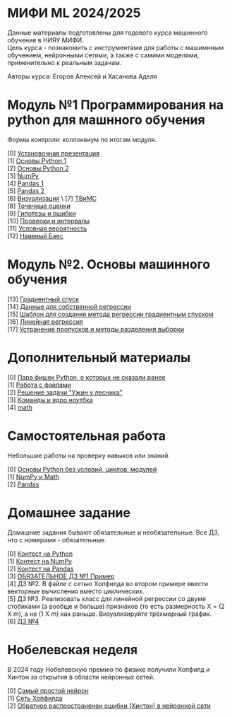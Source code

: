# МИФИ ML 2024/2025

Данные материалы подготовлены для годового курса машинного обучения в НИЯУ МИФИ. \
Цель курса - познакомить с инструментами для работы с машимнным обучением, нейронными сетями, а также с самими моделями, применительно к реальным задачам. 

Авторы курса: Егоров Алексей и Хасанова Аделя

# Модуль №1 Программирования на python для машнного обучения

Формы контроля: коллоквиум по итогам модуля.

[0] [Установочная презентация](https://github.com/ShadarRim/24MEPhIAI/blob/main/%D0%92%D0%B2%D0%B5%D0%B4%D0%B5%D0%BD%D0%B8%D0%B5%20ML%201.pptx) \
[1] [Основы Python 1](https://github.com/ShadarRim/24MEPhIAI/blob/main/00_%D0%9E%D1%81%D0%BD%D0%BE%D0%B2%D1%8B_Python_1.ipynb) \
[2] [Основы Python 2](https://github.com/ShadarRim/24MEPhIAI/blob/main/01_%D0%9E%D1%81%D0%BD%D0%BE%D0%B2%D1%8B_Python_2.ipynb) \
[3] [NumPy](https://github.com/ShadarRim/24MEPhIAI/blob/main/02_Numpy.ipynb) \
[4] [Pandas 1](https://github.com/ShadarRim/24MEPhIAI/blob/main/03_Pandas.ipynb) \
[5] [Pandas 2](https://github.com/ShadarRim/24MEPhIAI/blob/main/04_Pandas.ipynb) \
[6] [Визуализация](https://github.com/ShadarRim/24MEPhIAI/blob/main/05_%D0%92%D0%B8%D0%B7%D1%83%D0%B0%D0%BB%D0%B8%D0%B7%D0%B0%D1%86%D0%B8%D1%8F_(Matplotlib%2C_seaborn).ipynb) \
[7] [ТВиМС](https://github.com/ShadarRim/24MEPhIAI/blob/main/06_%D0%97%D0%BD%D0%B0%D0%BA%D0%BE%D0%BC%D1%81%D1%82%D0%B2%D0%BE%20%D1%81%20%D1%8D%D0%BB%D0%B5%D0%BC%D0%B5%D0%BD%D1%82%D0%B0%D0%BC%D0%B8%20%D0%A2%D0%92%D0%B8%D0%9C%D0%A1.ipynb) \
[8] [Точечные оценки](https://github.com/ShadarRim/24MEPhIAI/blob/main/07_%D0%A2%D0%BE%D1%87%D0%B5%D1%87%D0%BD%D1%8B%D0%B5%20%D0%BE%D1%86%D0%B5%D0%BD%D0%BA%D0%B8%20%D0%A2%D0%92%D0%B8%D0%9C%D0%A1.ipynb) \
[9] [Гипотезы и ошибки](https://github.com/ShadarRim/24MEPhIAI/blob/main/08_%D0%93%D0%B8%D0%BF%D0%BE%D1%82%D0%B5%D0%B7%D1%8B%20%D0%B8%20%D0%BE%D1%88%D0%B8%D0%B1%D0%BA%D0%B8.ipynb) \
[10] [Проверки и интервалы](https://github.com/ShadarRim/24MEPhIAI/blob/main/09_%D0%9F%D1%80%D0%BE%D0%B2%D0%B5%D1%80%D0%BA%D0%B8.ipynb) \
[11] [Условная вероятность](https://github.com/ShadarRim/24MEPhIAI/blob/main/10_%D0%A3%D1%81%D0%BB%D0%BE%D0%B2%D0%BD%D0%B0%D1%8F%20%D0%B2%D0%B5%D1%80%D0%BE%D1%8F%D1%82%D0%BD%D0%BE%D1%81%D1%82%D1%8C.ipynb) \
[12] [Наивный Баес](https://github.com/ShadarRim/24MEPhIAI/blob/main/11_%D0%9D%D0%B0%D0%B8%D0%B2%D0%BD%D1%8B%D0%B9_%D0%B1%D0%B0%D0%B5%D1%81.ipynb) 

# Модуль №2. Основы машинного обучения
[13] [Градиентный спуск](https://github.com/ShadarRim/24MEPhIAI/blob/main/13_%D0%93%D1%80%D0%B0%D0%B4%D0%B8%D0%B5%D0%BD%D1%82%D0%BD%D1%8B%D0%B9%20%D1%81%D0%BF%D1%83%D1%81%D0%BA.ipynb) \
[14] [Данные для собственной регрессии](https://github.com/ShadarRim/24MEPhIAI/blob/main/14_salary_data.csv) \
[15] [Шаблон для создания метода регрессии градиентным спуском](https://github.com/ShadarRim/24MEPhIAI/blob/main/15_LinReg_scratch.ipynb) \
[16] [Линейная регрессия](https://github.com/ShadarRim/24MEPhIAI/blob/main/16_%D0%9B%D0%B8%D0%BD%D0%B5%D0%B9%D0%BD%D1%8B%D0%B5_%D0%BC%D0%B5%D1%82%D0%BE%D0%B4%D1%8B_%D1%80%D0%B5%D0%B3%D1%80%D0%B5%D1%81%D1%81%D0%B8%D0%B8_%D0%9B%D0%B8%D0%BD%D0%B5%D0%B9%D0%BD%D0%B0%D1%8F_%D1%80%D0%B5%D0%B3%D1%80%D0%B5%D1%81%D1%81%D0%B8%D1%8F_1_1.ipynb) \
[17] [Устранение пропусков и методы разделения выборки](https://github.com/ShadarRim/24MEPhIAI/blob/main/17_%D0%9B%D0%B8%D0%BD%D0%B5%D0%B9%D0%BD%D1%8B%D0%B5_%D0%BC%D0%B5%D1%82%D0%BE%D0%B4%D1%8B_%D1%80%D0%B5%D0%B3%D1%80%D0%B5%D1%81%D1%81%D0%B8%D0%B8_%D0%9B%D0%B8%D0%BD%D0%B5%D0%B9%D0%BD%D0%B0%D1%8F_%D1%80%D0%B5%D0%B3%D1%80%D0%B5%D1%81%D1%81%D0%B8%D1%8F_2.ipynb)

# Дополнительный материалы
[0] [Пара фишек Python, о которых не сказали ранее](https://github.com/ShadarRim/24MEPhIAI/blob/main/a00_%D0%9F%D0%B0%D1%80%D0%B0_%D1%84%D0%B8%D1%88%D0%B5%D0%BA.ipynb) \
[1] [Работа с файлами](https://github.com/ShadarRim/24MEPhIAI/blob/main/a01_%D0%A0%D0%B0%D0%B1%D0%BE%D1%82%D0%B0_%D1%81_%D1%84%D0%B0%D0%B9%D0%BB%D0%B0%D0%BC%D0%B8.ipynb) \
[2] [Решение задачи "Ужин у лесника"](https://ntcontest.ru/docs/7.%20%D0%9C%D0%B0%D1%82%D0%B5%D1%80%D0%B8%D0%B0%D0%BB%D1%8B%20%D0%B7%D0%B0%D0%B4%D0%B0%D0%BD%D0%B8%D0%B9%20%D0%98%D0%91%2023-24.pdf) \
[3] [Команды и ядро ноутбка](https://github.com/ShadarRim/24MEPhIAI/blob/main/a03_%D0%9A%D0%BE%D0%BC%D0%B0%D0%BD%D0%B4%D1%8B_%D0%B8_%D1%8F%D0%B4%D1%80%D0%BE_%D0%BD%D0%BE%D1%83%D1%82%D0%B1%D1%83%D0%BA%D0%B0.ipynb) \
[4] [math](https://github.com/ShadarRim/24MEPhIAI/blob/main/a02_%D0%9C%D0%BE%D0%B4%D1%83%D0%BB%D1%8C_math.ipynb)

# Самостоятельная работа

Небольшие работы на проверку навыков или знаний.

[0] [Основы Python без условий, циклов, модулей](https://contest.yandex.ru/contest/67791/enter) \
[1] [NumPy и Math](https://contest.yandex.ru/contest/68433/enter) \
[2] [Pandas](https://contest.yandex.ru/contest/69262/enter/)

# Домашнее задание

Домашние задания бывают обязательные и необязательные. Все ДЗ, что с номерами - обязательные. 

[0] [Контест на Python](https://contest.yandex.ru/contest/67535/enter) \
[1] [Контест на NumPy](https://contest.yandex.ru/contest/67792/enter) \
[2] [Контест на Pandas](https://contest.yandex.ru/contest/68588/enter) \
[3] [ОБЯЗАТЕЛЬНОЕ ДЗ №1 Пример](https://github.com/ShadarRim/24MEPhIAI/blob/main/12_%D0%9F%D1%80%D0%B8%D0%BC%D0%B5%D1%80%20%D1%80%D0%B5%D1%88%D0%B5%D0%BD%D0%B8%D1%8F%20%D0%BF%D0%B5%D1%80%D0%B2%D0%BE%D0%B3%D0%BE%20%D0%BE%D0%B1%D1%8F%D0%B7%D0%B0%D1%82%D0%B5%D0%BB%D1%8C%D0%BD%D0%BE%D0%B3%D0%BE%20%D0%B4%D0%B7.ipynb) \
[4] ДЗ №2. В файле с сетью Хопфилда во втором примере ввести векторные вычисления вместо циклических.  \
[5] ДЗ №3. Реализовать класс для линейной регрессии со двумя стобиками (а вообще и больше) признаков (то есть размерность X = (2 X m), а не (1 X m) как раньше. Визуализируйте трёхмерный график. \
[6] [ДЗ №4](https://www.kaggle.com/t/c2ecd28e9cf0411ba28a5688810c09a5)

# Нобелевская неделя

В 2024 году Нобелевскую премию по физике получили Хопфилд и Хинтон за открытия в области нейронных сетей.

[0] [Самый простой нейрон](https://github.com/ShadarRim/24MEPhIAI/blob/main/n00_%D0%9E%D0%B1%D1%83%D1%87%D0%B5%D0%BD%D0%B8%D0%B5_%D0%B1%D0%B5%D0%B7_%D0%B3%D1%80%D0%B0%D0%B4%D0%B8%D0%B5%D0%BD%D1%82%D0%B0.ipynb) \
[1] [Сеть Хопфилда](https://github.com/ShadarRim/24MEPhIAI/blob/main/n03_%D0%A5%D0%BE%D0%BF%D1%84%D0%B8%D0%BB%D0%B4.ipynb) \
[2] [Обратное распространенеи ошибки (Хинтон) в нейронной сети](https://github.com/ShadarRim/24MEPhIAI/blob/main/n02_%D0%9D%D0%B5%D0%B9%D1%80%D0%BE%D1%81%D0%B5%D1%82%D1%8C_%D1%81_%D0%BD%D1%83%D0%BB%D1%8F.ipynb)